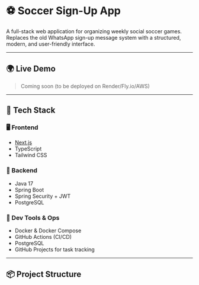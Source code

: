 # ⚽ Soccer Sign-Up App

A full-stack web application for organizing weekly social soccer games. Replaces the old WhatsApp sign-up message system with a structured, modern, and user-friendly interface.

---

## 🌍 Live Demo

> Coming soon (to be deployed on Render/Fly.io/AWS)

---

## 🧱 Tech Stack

### 🖥️ Frontend
- [Next.js](https://nextjs.org/)
- TypeScript
- Tailwind CSS

### 🔧 Backend
- Java 17
- Spring Boot
- Spring Security + JWT
- PostgreSQL

### 🧪 Dev Tools & Ops
- Docker & Docker Compose
- GitHub Actions (CI/CD)
- PostgreSQL
- GitHub Projects for task tracking

---

## 📦 Project Structure

